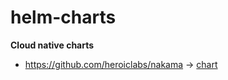 # helm-charts

**Cloud native charts**

- <https://github.com/heroiclabs/nakama> -> [chart](https://github.com/louis030195/helm-charts/tree/main/charts/nakama)
